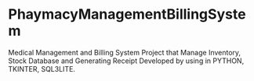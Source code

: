 # PhaymacyManagementBillingSystem
Medical Management and Billing System Project that Manage Inventory, Stock Database and Generating Receipt Developed by using in PYTHON, TKINTER, SQL3LITE.
